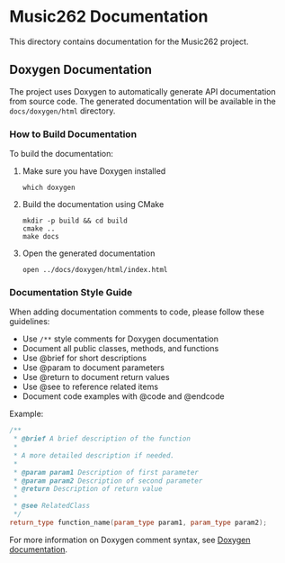 # Music262 Documentation

This directory contains documentation for the Music262 project.

## Doxygen Documentation

The project uses Doxygen to automatically generate API documentation from source code. The generated documentation will be available in the `docs/doxygen/html` directory.

### How to Build Documentation

To build the documentation:

1. Make sure you have Doxygen installed
   ```
   which doxygen
   ```

2. Build the documentation using CMake
   ```
   mkdir -p build && cd build
   cmake ..
   make docs
   ```

3. Open the generated documentation
   ```
   open ../docs/doxygen/html/index.html
   ```

### Documentation Style Guide

When adding documentation comments to code, please follow these guidelines:

- Use `/**` style comments for Doxygen documentation
- Document all public classes, methods, and functions
- Use @brief for short descriptions
- Use @param to document parameters
- Use @return to document return values
- Use @see to reference related items
- Document code examples with @code and @endcode

Example:

```cpp
/**
 * @brief A brief description of the function
 *
 * A more detailed description if needed.
 *
 * @param param1 Description of first parameter
 * @param param2 Description of second parameter
 * @return Description of return value
 *
 * @see RelatedClass
 */
return_type function_name(param_type param1, param_type param2);
```

For more information on Doxygen comment syntax, see [Doxygen documentation](https://www.doxygen.nl/manual/docblocks.html).